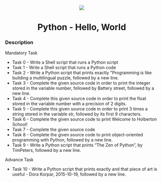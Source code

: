 <h4 align="center">
    <div class="HeaderSticker">
        <img src="https://media.giphy.com/media/aEwLTJvYxwo1L09oyP/giphy.gif"/>
    </div>
    <h1 align="center"> Python - Hello, World </h1>
</h4>

### Description
Mandatory Task 

* Task 0 - Write a Shell script that runs a Python script
* Task 1 - Write a Shell script that runs a Python code
* Task 2 - Write a Python script that prints exactly "Programming is like building a multilingual puzzle, followed by a new line.
* Task 3 - Complete the given source code in order to print the integer stored in the variable number, followed by Battery street, followed by a new line.
* Task 4 - Complete this given source code in order to print the float stored in the variable number with a precision of 2 digits.
* Task 5 - Complete this given source code in order to print 3 times a string stored in the variable str, followed by its first 9 characters.
* Task 6 - Complete the given source code to print Welcome to Holberton School!
* Task 7 - Complete the given source code
* Task 8 - Complete the given source code to print object-oriented programming with Python, followed by a new line.
* Task 9 - Write a Python script that prints “The Zen of Python”, by TimPeters, followed by a new line.

Advance Task

* Task 10 - Write a Python script that prints exactly and that piece of art is useful - Dora Korpar, 2015-10-19, followed by a new line.